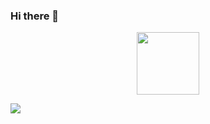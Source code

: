 ### Hi there 👋
<p align='center'>
<img src="https://p3-passport.byteimg.com/img/user-avatar/ee1a1456b52fb7cff320f0f8b8a96698~100x100.awebp" width="100px">
  </p>
<img src="https://pic1.imgdb.cn/item/647007d6f024cca173a32026.webp" >
<!--
**shiyuanfu9527/shiyuanfu9527** is a ✨ _special_ ✨ repository because its `README.md` (this file) appears on your GitHub profile.

Here are some ideas to get you started:

- 🔭 I’m currently working on ...
- 🌱 I’m currently learning ...
- 👯 I’m looking to collaborate on ...
- 🤔 I’m looking for help with ...
- 💬 Ask me about ...
- 📫 How to reach me: ...
- 😄 Pronouns: ...
- ⚡ Fun fact: ...
-->
